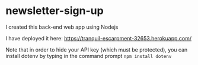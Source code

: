 # newsletter-sign-up

I created this back-end web app using Nodejs 

I have deployed it here: https://tranquil-escarpment-32653.herokuapp.com/

Note that in order to hide your API key (which must be protected), you can install dotenv by typing in the command prompt `npm install dotenv`

